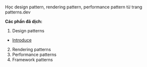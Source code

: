 Học design pattern, rendering pattern, performance pattern từ trang patterns.dev

**Các phần đã dịch:**

1. Design patterns

- [Introduce](./patterns/rendering/introduce.md)

2. Rendering patterns
3. Performance patterns
4. Framework patterns
